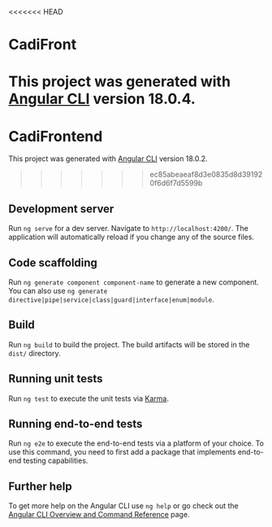 <<<<<<< HEAD
# CadiFront

This project was generated with [Angular CLI](https://github.com/angular/angular-cli) version 18.0.4.
=======
# CadiFrontend

This project was generated with [Angular CLI](https://github.com/angular/angular-cli) version 18.0.2.
>>>>>>> ec85abeaeaf8d3e0835d8d391920f6d6f7d5599b

## Development server

Run `ng serve` for a dev server. Navigate to `http://localhost:4200/`. The application will automatically reload if you change any of the source files.

## Code scaffolding

Run `ng generate component component-name` to generate a new component. You can also use `ng generate directive|pipe|service|class|guard|interface|enum|module`.

## Build

Run `ng build` to build the project. The build artifacts will be stored in the `dist/` directory.

## Running unit tests

Run `ng test` to execute the unit tests via [Karma](https://karma-runner.github.io).

## Running end-to-end tests

Run `ng e2e` to execute the end-to-end tests via a platform of your choice. To use this command, you need to first add a package that implements end-to-end testing capabilities.

## Further help

To get more help on the Angular CLI use `ng help` or go check out the [Angular CLI Overview and Command Reference](https://angular.dev/tools/cli) page.
